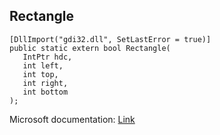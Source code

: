 ## Rectangle

```
[DllImport("gdi32.dll", SetLastError = true)]
public static extern bool Rectangle(
   IntPtr hdc,
   int left,
   int top,
   int right,
   int bottom
);
```

Microsoft documentation: [Link](https://docs.microsoft.com/en-us/windows/win32/api/wingdi/nf-wingdi-rectangle)
